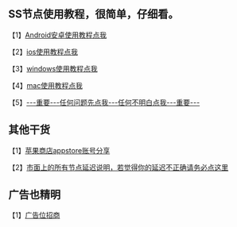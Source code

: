 ## SS节点使用教程，很简单，仔细看。

【1】[Android安卓使用教程点我](https://github.com/shadowrocketHelp/help/wiki/android%E4%BD%BF%E7%94%A8%E6%95%99%E7%A8%8B)

【2】[ios使用教程点我](https://github.com/shadowrocketHelp/help/wiki/ios%E4%BD%BF%E7%94%A8%E6%95%99%E7%A8%8B)

【3】[windows使用教程点我](https://github.com/shadowrocketHelp/help/wiki/windows%E4%BD%BF%E7%94%A8%E6%95%99%E7%A8%8B)

【4】[mac使用教程点我](https://github.com/shadowrocketHelp/help/wiki/mac%E4%BD%BF%E7%94%A8%E6%95%99%E7%A8%8B)

【5】[---重要---任何问题先点我---任何不明白点我---重要---](https://github.com/shadowrocketHelp/help/wiki/%E9%81%87%E5%88%B0%E9%97%AE%E9%A2%98%EF%BC%8C%E5%85%88%E7%82%B9%E6%88%91)



## 其他干货

【1】[苹果商店appstore账号分享](https://github.com/shadowrocketHelp/help/wiki/%E5%9B%BD%E5%A4%96-appstore-id-%E8%B4%A6%E5%8F%B7%E5%88%86%E4%BA%AB)

【2】[市面上的所有节点延迟说明，若觉得你的延迟不正确请务必点这里](https://github.com/shadowrocketHelp/help/wiki/%E8%8A%82%E7%82%B9%E5%BB%B6%E8%BF%9F%E8%AF%B4%E6%98%8E)

## 广告也精明

【1】[广告位招商](https://github.com/shadowrocketHelp/help/wiki)
